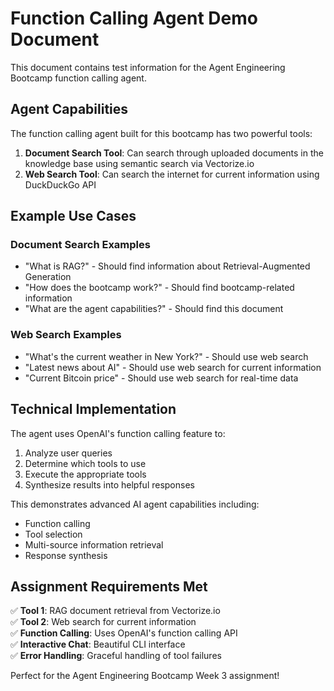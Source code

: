 # Function Calling Agent Demo Document

This document contains test information for the Agent Engineering Bootcamp function calling agent.

## Agent Capabilities

The function calling agent built for this bootcamp has two powerful tools:

1. **Document Search Tool**: Can search through uploaded documents in the knowledge base using semantic search via Vectorize.io
2. **Web Search Tool**: Can search the internet for current information using DuckDuckGo API

## Example Use Cases

### Document Search Examples
- "What is RAG?" - Should find information about Retrieval-Augmented Generation
- "How does the bootcamp work?" - Should find bootcamp-related information
- "What are the agent capabilities?" - Should find this document

### Web Search Examples  
- "What's the current weather in New York?" - Should use web search
- "Latest news about AI" - Should use web search for current information
- "Current Bitcoin price" - Should use web search for real-time data

## Technical Implementation

The agent uses OpenAI's function calling feature to:
1. Analyze user queries
2. Determine which tools to use
3. Execute the appropriate tools
4. Synthesize results into helpful responses

This demonstrates advanced AI agent capabilities including:
- Function calling
- Tool selection
- Multi-source information retrieval
- Response synthesis

## Assignment Requirements Met

✅ **Tool 1**: RAG document retrieval from Vectorize.io  
✅ **Tool 2**: Web search for current information  
✅ **Function Calling**: Uses OpenAI's function calling API  
✅ **Interactive Chat**: Beautiful CLI interface  
✅ **Error Handling**: Graceful handling of tool failures

Perfect for the Agent Engineering Bootcamp Week 3 assignment! 
